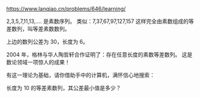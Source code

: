 https://www.lanqiao.cn/problems/646/learning/



2,3,5,7,11,13,.... 是素数序列。 类似：7,37,67,97,127,157 这样完全由素数组成的等差数列，叫等差素数数列。

上边的数列公差为 30，长度为 6。

2004 年，格林与华人陶哲轩合作证明了：存在任意长度的素数等差数列。 这是数论领域一项惊人的成果！

有这一理论为基础，请你借助手中的计算机，满怀信心地搜索：

长度为 10 的等差素数列，其公差最小值是多少？